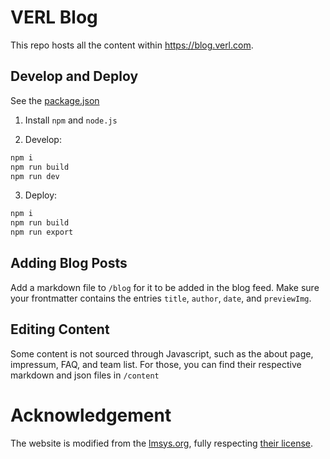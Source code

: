 # VERL Blog

This repo hosts all the content within https://blog.verl.com. 

## Develop and Deploy
See the [package.json](./package.json)

1. Install `npm` and `node.js`


2. Develop:
```bash
npm i
npm run build
npm run dev
```

3. Deploy:

```bash
npm i
npm run build
npm run export
```

## Adding Blog Posts

Add a markdown file to `/blog` for it to be added in the blog feed. Make sure your frontmatter contains the entries `title`, `author`, `date`, and `previewImg`.

## Editing Content
Some content is not sourced through Javascript, such as the about page, impressum, FAQ, and team list. For those, you can find their respective markdown and json files in `/content`

# Acknowledgement
The website is modified from the [lmsys.org](https://github.com/lm-sys/lm-sys.github.io), fully respecting [their license](https://github.com/lm-sys/lm-sys.github.io/blob/main/LICENSE).
